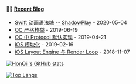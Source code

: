 #### 🤹‍♀️ <a href="https://blog.honqi.ink" target="_blank">Recent Blog</a>

<!-- blog starts -->
* <a href='https://notes.honqi.ink/2020/05/04/Cocoa/Swift/shadowplay/' target='_blank'>Swift 动画语法糖 -- ShadowPlay</a> - 2020-05-04
* <a href='https://notes.honqi.ink/2019/06/19/Cocoa/ObjC/OC%E4%B8%A5%E6%A0%BC%E6%9E%9A%E4%B8%BE/' target='_blank'>OC 严格枚举</a> - 2019-06-19
* <a href='https://notes.honqi.ink/2019/04/21/Cocoa/ObjC/OC%E4%B8%AD%E7%9A%84Protocol%E9%BB%98%E8%AE%A4%E5%AE%9E%E7%8E%B0/' target='_blank'>OC 中 Protocol 默认实现</a> - 2019-04-21
* <a href='https://notes.honqi.ink/2019/02/16/Cocoa/iOS/iOS%E6%A8%A1%E5%9D%97%E5%8C%96/' target='_blank'>iOS 模块化</a> - 2019-02-16
* <a href='https://notes.honqi.ink/2018/11/07/Cocoa/iOS/LayoutEngine/' target='_blank'>iOS Layout Engine 与 Render Loop</a> - 2018-11-07
<!-- blog ends -->

[![HonQii's GitHub stats](https://github-readme-stats.vercel.app/api?username=HonQii&show_icons=true&theme=prussian)](https://github.com/anuraghazra/github-readme-stats)

[![Top Langs](https://github-readme-stats.vercel.app/api/top-langs/?username=HonQii&layout=compact)](https://github.com/anuraghazra/github-readme-stats)
